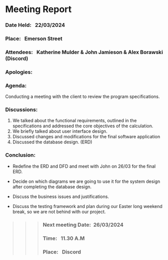 # Meeting Report

### Date Held: &nbsp; <font size = "3">22/03/2024</font>
### Place: &nbsp; <font size = "3"> Emerson Street</font>
### Attendees: &nbsp; <font size = "3"> Katherine Mulder & John Jamieson & Alex Borawski (Discord)</font>
### Apologies: &nbsp; <font size = "3">  </font>

### Agenda: 
Conducting a meeting with the client to review the program specifications.

### Discussions: 
1. We talked about the functional requirements, outlined in the specifications and addressed the core objectives of the calculation. 
2. We briefly talked about user interface design.
3. Discussed changes and modifications for the final software application
4. Discussed the database design. (ERD)

### Conclusion: &nbsp; 


* Redefine the ERD and DFD and meet with John on 26/03 for the final ERD.

* Decide on which diagrams we are going to use it for the system design after completing the database design.

* Discuss the business issues and justifications.

* Discuss the testing framework and plan during our Easter long weekend break, so we are not behind with our project. <br>





>>>### Next meeting Date:&nbsp; <font size = "3">26/03/2024 </font>
>>>### Time: &nbsp; <font size = "3">11.30 A.M </font>				
>>>### Place:  &nbsp; <font size = "3">Discord</font>
